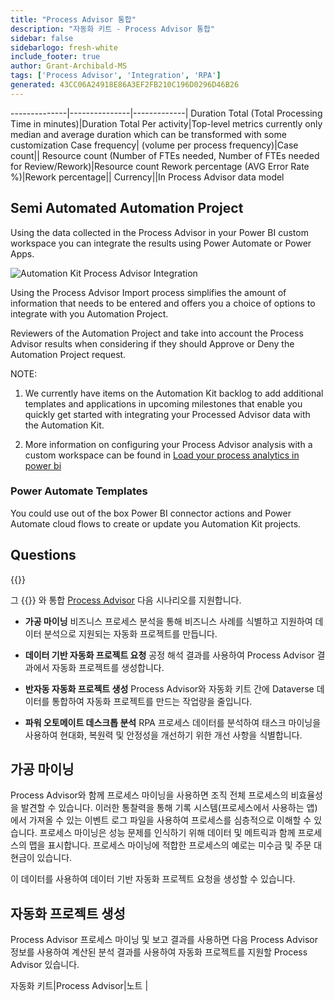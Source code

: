 ```yaml
---
title: "Process Advisor 통합"
description: "자동화 키트 - Process Advisor 통합"
sidebar: false
sidebarlogo: fresh-white
include_footer: true
author: Grant-Archibald-MS
tags: ['Process Advisor', 'Integration', 'RPA']
generated: 43CC06A24918E86A3EF2FB210C196D0296D46B26
---
```

--------------|---------------|-------------|
Duration Total (Total Processing Time in minutes)|Duration Total Per activity|Top-level metrics currently only median and average duration which can be transformed with some customization
Case frequency| (volume per process frequency)|Case count||
Resource count (Number of FTEs needed, Number of FTEs needed for Review/Rework)|Resource count
Rework percentage (AVG Error Rate %)|Rework percentage||
Currency||In Process Advisor data model

## Semi Automated Automation Project

Using the data collected in the Process Advisor in your Power BI custom workspace you can integrate the results using Power Automate or Power Apps.

![Automation Kit Process Advisor Integration](/images/illustrations/process-advisor-integration.svg)

Using the Process Advisor Import process simplifies the amount of information that needs to be entered and offers you a choice of options to integrate with you Automation Project.

Reviewers of the Automation Project and take into account the Process Advisor results when considering if they should Approve or Deny the Automation Project request.

NOTE:

1. We currently have items on the Automation Kit backlog to add additional templates and applications in upcoming milestones that enable you quickly get started with integrating your Processed Advisor data with the Automation Kit.

2. More information on configuring your Process Advisor analysis with a custom workspace can be found in [Load your process analytics in power bi](https://learn.microsoft.com/power-automate/process-mining-pbi-workspace#load-your-process-analytics-in-power-bi)

### Power Automate Templates

You could use out of the box Power BI connector actions and Power Automate cloud flows to create or update you Automation Kit projects.

## Questions

{{<questions name="/content/en-us/backlog/process-advisor-integration.json" completed="Thank you for completing Process Advisor questions" showNavigationButtons=false >}}

그 {{<product-name>}} 와 통합 [Process Advisor](https://learn.microsoft.com/power-automate/process-advisor-overview) 다음 시나리오를 지원합니다.

- **가공 마이닝** 비즈니스 프로세스 분석을 통해 비즈니스 사례를 식별하고 지원하여 데이터 분석으로 지원되는 자동화 프로젝트를 만듭니다.

- **데이터 기반 자동화 프로젝트 요청** 공정 해석 결과를 사용하여 Process Advisor 결과에서 자동화 프로젝트를 생성합니다.

- **반자동 자동화 프로젝트 생성** Process Advisor와 자동화 키트 간에 Dataverse 데이터를 통합하여 자동화 프로젝트를 만드는 작업량을 줄입니다.

- **파워 오토메이트 데스크톱 분석** RPA 프로세스 데이터를 분석하여 태스크 마이닝을 사용하여 현대화, 복원력 및 안정성을 개선하기 위한 개선 사항을 식별합니다.

## 가공 마이닝

Process Advisor와 함께 프로세스 마이닝을 사용하면 조직 전체 프로세스의 비효율성을 발견할 수 있습니다. 이러한 통찰력을 통해 기록 시스템(프로세스에서 사용하는 앱)에서 가져올 수 있는 이벤트 로그 파일을 사용하여 프로세스를 심층적으로 이해할 수 있습니다. 프로세스 마이닝은 성능 문제를 인식하기 위해 데이터 및 메트릭과 함께 프로세스의 맵을 표시합니다. 프로세스 마이닝에 적합한 프로세스의 예로는 미수금 및 주문 대 현금이 있습니다.

이 데이터를 사용하여 데이터 기반 자동화 프로젝트 요청을 생성할 수 있습니다.

## 자동화 프로젝트 생성

Process Advisor 프로세스 마이닝 및 보고 결과를 사용하면 다음 Process Advisor 정보를 사용하여 계산된 분석 결과를 사용하여 자동화 프로젝트를 지원할 Process Advisor 있습니다.

자동화 키트|Process Advisor|노트        |
